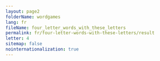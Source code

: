 ```yaml
---
layout: page2
folderName: wordgames
lang: fr
fileName: four_letter_words_with_these_letters
permalink: fr/four-letter-words-with-these-letters/result
letter: 4
sitemap: false
nointernationalization: true   
---
```

